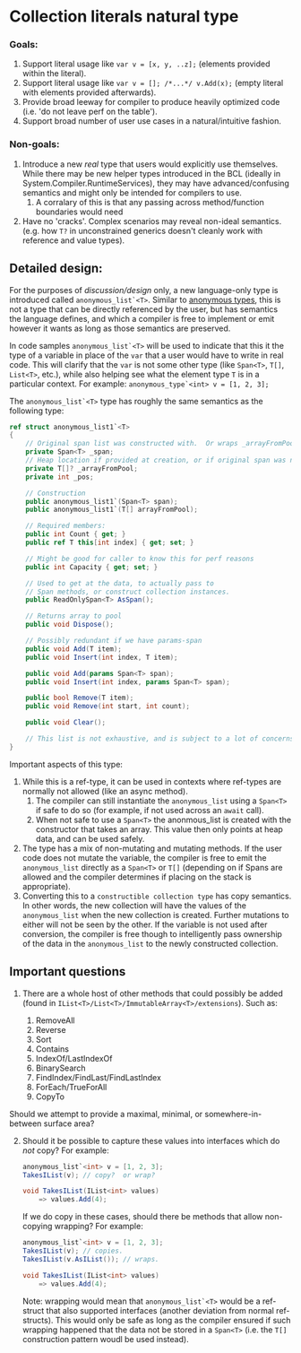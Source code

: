 # Collection literals natural type


### Goals:

1. Support literal usage like `var v = [x, y, ..z];` (elements provided within the literal).
1. Support literal usage like `var v = []; /*...*/ v.Add(x);` (empty literal with elements provided afterwards).
1. Provide broad leeway for compiler to produce heavily optimized code (i.e. 'do not leave perf on the table').
1. Support broad number of user use cases in a natural/intuitive fashion.


### Non-goals:

1. Introduce a new *real* type that users would explicitly use themselves.  While there may be new helper types introduced in the BCL (ideally in System.Compiler.RuntimeServices), they may have advanced/confusing semantics and might only be intended for compilers to use.
    1. A corralary of this is that any passing across method/function boundaries would need 
1. Have no 'cracks'.  Complex scenarios may reveal non-ideal semantics.  (e.g. how `T?` in unconstrained generics doesn't cleanly work with reference and value types).

## Detailed design:

For the purposes of *discussion/design* only, a new language-only type is introduced called ``anonymous_list`<T>``.  Similar to [anonymous types](https://github.com/dotnet/csharpstandard/blob/standard-v6/standard/expressions.md#117157-anonymous-object-creation-expressions), this is not a type that can be directly referenced by the user, but has semantics the language defines, and which a compiler is free to implement or emit however it wants as long as those semantics are preserved.

In code samples ``anonymous_list`<T>`` will be used to indicate that this it the type of a variable in place of the `var` that a user would have to write in real code.  This will clarify that the `var` is not some other type (like `Span<T>`, `T[]`, `List<T>`, etc.), while also helping see what the element type `T` is in a particular context.  For example: ``anonymous_type`<int> v = [1, 2, 3];``

The ``anonymous_list`<T>`` type has roughly the same semantics as the following type:

```c#
ref struct anonymous_list1`<T>
{
    // Original span list was constructed with.  Or wraps _arrayFromPool if that is present.
    private Span<T> _span;
    // Heap location if provided at creation, or if original span was not large enough
    private T[]? _arrayFromPool;
    private int _pos;

    // Construction
    public anonymous_list1`(Span<T> span);
    public anonymous_list1`(T[] arrayFromPool);

    // Required members:
    public int Count { get; }
    public ref T this[int index] { get; set; }

    // Might be good for caller to know this for perf reasons
    public int Capacity { get; set; }

    // Used to get at the data, to actually pass to 
    // Span methods, or construct collection instances.
    public ReadOnlySpan<T> AsSpan();

    // Returns array to pool
    public void Dispose();

    // Possibly redundant if we have params-span
    public void Add(T item);
    public void Insert(int index, T item);

    public void Add(params Span<T> span);
    public void Insert(int index, params Span<T> span);

    public bool Remove(T item);
    public void Remove(int start, int count);

    public void Clear();

    // This list is not exhaustive, and is subject to a lot of concerns.  See 'Important Questions' below.
}
```

Important aspects of this type:

1. While this is a ref-type, it can be used in contexts where ref-types are normally not allowed (like an async method).
    1. The compiler can still instantiate the `anonymous_list` using a `Span<T>` if safe to do so (for example, if not used across an `await` call).  
    1. When not safe to use a `Span<T>` the anonmous_list is created with the constructor that takes an array.  This value then only points at heap data, and can be used safely.
1. The type has a mix of non-mutating and mutating methods.  If the user code does not mutate the variable, the compiler is free to emit the `anonymous_list` directly as a `Span<T>` or `T[]` (depending on if Spans are allowed and the compiler determines if placing on the stack is appropriate).
1. Converting this to a `constructible collection type` has copy semantics.  In other words, the new collection will have the values of the  `anonymous_list` when the new collection is created.  Further mutations to either will not be seen by the other.  If the variable is not used after conversion, the compiler is free though to intelligently pass ownership of the data in the `anonymous_list` to the newly constructed collection.

## Important questions

1. There are a whole host of other methods that could possibly be added (found in `IList<T>/List<T>/ImmutableArray<T>/extensions`). Such as:

    1. RemoveAll
    1. Reverse
    1. Sort
    1. Contains
    1. IndexOf/LastIndexOf
    1. BinarySearch
    1. FindIndex/FindLast/FindLastIndex
    1. ForEach/TrueForAll
    1. CopyTo

Should we attempt to provide a maximal, minimal, or somewhere-in-between surface area?

2. Should it be possible to capture these values into interfaces which do *not* copy?  For example:

    ```c#
    anonymous_list`<int> v = [1, 2, 3];
    TakesIList(v); // copy?  or wrap?

    void TakesIList(IList<int> values)
        => values.Add(4);
    ```

    If we do copy in these cases, should there be methods that allow non-copying wrapping?  For example:
    
    ```c#
    anonymous_list`<int> v = [1, 2, 3];
    TakesIList(v); // copies.
    TakesIList(v.AsIList()); // wraps.

    void TakesIList(IList<int> values)
        => values.Add(4);
    ```

    Note: wrapping would mean that ``anonymous_list`<T>`` would be a ref-struct that also supported interfaces (another deviation from normal ref-structs).  This would only be safe as long as the compiler ensured if such wrapping happened that the data not be stored in a `Span<T>` (i.e. the `T[]` construction pattern woudl be used instead).